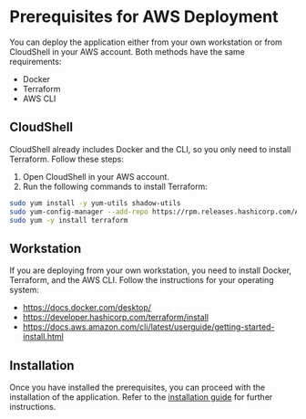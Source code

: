 # Prerequisites for AWS Deployment

You can deploy the application either from your own workstation or from CloudShell in your AWS account. Both methods have the same requirements:
- Docker
- Terraform
- AWS CLI

## CloudShell
CloudShell already includes Docker and the CLI, so you only need to install Terraform. Follow these steps:
1. Open CloudShell in your AWS account.
2. Run the following commands to install Terraform:

```bash
sudo yum install -y yum-utils shadow-utils
sudo yum-config-manager --add-repo https://rpm.releases.hashicorp.com/AmazonLinux/hashicorp.repo
sudo yum -y install terraform
```

## Workstation
If you are deploying from your own workstation, you need to install Docker, Terraform, and the AWS CLI. Follow the instructions for your operating system:
- https://docs.docker.com/desktop/
- https://developer.hashicorp.com/terraform/install
- https://docs.aws.amazon.com/cli/latest/userguide/getting-started-install.html

## Installation
Once you have installed the prerequisites, you can proceed with the installation of the application. Refer to the [installation guide](../aws/README.md) for further instructions.